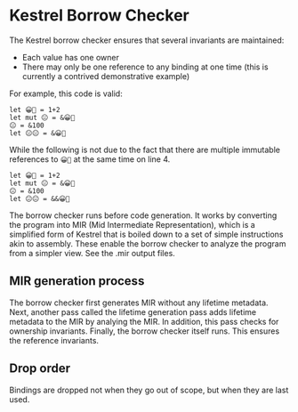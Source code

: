 # Kestrel Borrow Checker
The Kestrel borrow checker ensures that several invariants are maintained:

- Each value has one owner
- There may only be one reference to any binding at one time (this is currently a contrived demonstrative example)

For example, this code is valid:
```
let 😀🤠 = 1+2
let mut 😐 = &😀🤠
😐 = &100
let 😐😐 = &😀🤠
```

While the following is not due to the fact that there are multiple immutable references to `😀🤠` at the same time on line 4.
```
let 😀🤠 = 1+2
let mut 😐 = &😀🤠
😐 = &100
let 😐😐 = &&😀🤠
```

The borrow checker runs before code generation. It works by converting the program into MIR (Mid Intermediate Representation), which is a simplified form of Kestrel that is boiled down to a set of simple instructions akin to assembly. These enable the borrow checker to analyze the program from a simpler view. See the .mir output files.

## MIR generation process
The borrow checker first generates MIR without any lifetime metadata. Next, another pass called the lifetime generation pass adds lifetime metadata to the MIR by analying the MIR. In addition, this pass checks for ownership invariants. Finally, the borrow checker itself runs. This ensures the reference invariants.

## Drop order
Bindings are dropped not when they go out of scope, but when they are last used.